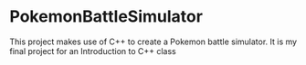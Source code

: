 # PokemonBattleSimulator
This project makes use of C++ to create a Pokemon battle simulator. 
It is my final project for an Introduction to C++ class
